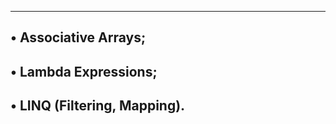 ------------------------------------------
• Associative Arrays;
-----------------------------------------
• Lambda Expressions;
---------------------------------------
• LINQ (Filtering, Mapping).
-------------------------------------
